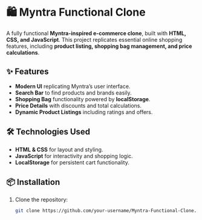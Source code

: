# 🛍️ Myntra Functional Clone

A fully functional **Myntra-inspired e-commerce clone**, built with **HTML, CSS, and JavaScript**. This project replicates essential online shopping features, including **product listing, shopping bag management, and price calculations**.

## ✨ Features
- **Modern UI** replicating Myntra’s user interface.
- **Search Bar** to find products and brands easily.
- **Shopping Bag** functionality powered by **localStorage**.
- **Price Details** with discounts and total calculations.
- **Dynamic Product Listings** including ratings and offers.

## 🛠️ Technologies Used
- **HTML & CSS** for layout and styling.
- **JavaScript** for interactivity and shopping logic.
- **LocalStorage** for persistent cart functionality.

## 📦 Installation
1. Clone the repository:
   ```bash
   git clone https://github.com/your-username/Myntra-Functional-Clone.git
